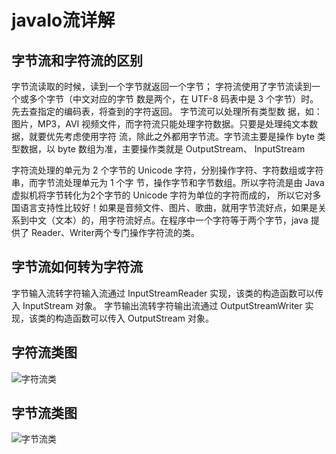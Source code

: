# javaIo流详解
## 字节流和字符流的区别
字节流读取的时候，读到一个字节就返回一个字节； 字符流使用了字节流读到一个或多个字节（中文对应的字节 数是两个，在 UTF-8 码表中是 3 个字节）时。先去查指定的编码表，将查到的字符返回。 字节流可以处理所有类型数 据，如：图片，MP3，AVI 视频文件，而字符流只能处理字符数据。只要是处理纯文本数据，就要优先考虑使用字符 流，除此之外都用字节流。字节流主要是操作 byte 类型数据，以 byte 数组为准，主要操作类就是 OutputStream、 InputStream

字符流处理的单元为 2 个字节的 Unicode 字符，分别操作字符、字符数组或字符串，而字节流处理单元为 1 个字 节，操作字节和字节数组。所以字符流是由 Java 虚拟机将字节转化为2个字节的 Unicode 字符为单位的字符而成的， 所以它对多国语言支持性比较好！如果是音频文件、图片、歌曲，就用字节流好点，如果是关系到中文（文本）的，用字符流好点。在程序中一个字符等于两个字节，java 提供了 Reader、Writer两个专门操作字符流的类。

## 字节流如何转为字符流
字节输入流转字符输入流通过 InputStreamReader 实现，该类的构造函数可以传入 InputStream 对象。
字节输出流转字符输出流通过 OutputStreamWriter 实现，该类的构造函数可以传入 OutputStream 对象。

## 字符流类图
![字符流类](http://o7kalf5h3.bkt.clouddn.com/zifu.png)
## 字节流类图
![字节流类](http://o7kalf5h3.bkt.clouddn.com/zijie.png)
